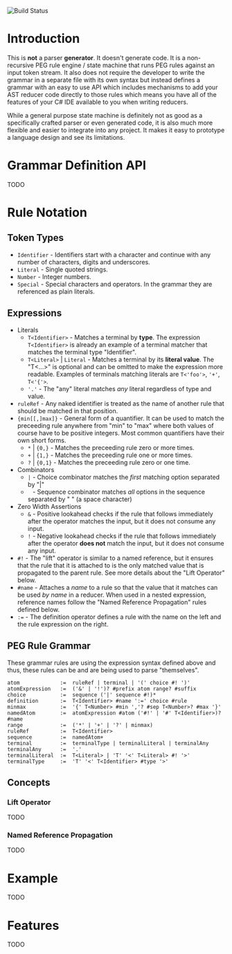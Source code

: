 ![Build Status](https://github.com/lord-executor/Pegatron/actions/workflows/build.yml/badge.svg)

# Introduction
This is **not** a parser **generator**. It doesn't generate code. It is a non-recursive PEG rule engine / state machine that runs PEG rules against an input token stream. It also does not require the developer to write the grammar in a separate file with its own syntax but instead defines a grammar with an easy to use API which includes mechanisms to add your AST reducer code directly to those rules which means you have all of the features of your C# IDE available to you when writing reducers.

While a general purpose state machine is definitely not as good as a specifically crafted parser or even generated code, it is also much more flexible and easier to integrate into any project. It makes it easy to prototype a language design and see its limitations.

# Grammar Definition API
TODO

# Rule Notation

## Token Types
* `Identifier` - Identifiers start with a character and continue with any number of characters, digits and underscores.
* `Literal` - Single quoted strings.
* `Number` - Integer numbers.
* `Special` - Special characters and operators. In the grammar they are referenced as plain literals.

## Expressions
* Literals
  * `T<Identifier>` - Matches a terminal by **type**. The expression `T<Identifier>` is already an example of a terminal matcher that matches the terminal type "Identifier".
  * `T<Literal>` | `Literal` - Matches a terminal by its **literal value**. The "T<...>" is optional and can be omitted to make the expression more readable. Examples of terminals matching literals are `T<'foo'>`, `'+'`, `T<'{'>`.
  * `'.'` - The "any" literal matches _any_ literal regardless of type and value.
* `ruleRef` - Any naked identifier is treated as the name of another rule that should be matched in that position.
* `{min[[,]max]}` - General form of a quantifier. It can be used to match the preceeding rule anywhere from "min" to "max" where both values of course have to be positive integers. Most common quantifiers have their own short forms.
  * `*` | `{0,}` - Matches the preceeding rule zero or more times.
  * `+` | `{1,}` - Matches the preceeding rule one or more times.
  * `?` | `{0,1}` - Matches the preceeding rule zero or one time.
* Combinators
  * `|` - Choice combinator matches the _first_ matching option separated by "|"
  * ` ` - Sequence combinator matches _all_ options in the sequence separated by " " (a space character)
* Zero Width Assertions
  * `&` - Positive lookahead checks if the rule that follows immediately after the operator matches the input, but it does not consume any input.
  * `!` - Negative lookahead checks if the rule that follows immediately after the operator **does not** match the input, but it does not consume any input.
* `#!` - The "lift" operator is similar to a named reference, but it ensures that the rule that it is attached to is the only matched value that is propagated to the parent rule. See more details about the "Lift Operator" below.
* `#name` - Attaches a _name_ to a rule so that the value that it matches can be used _by name_ in a reducer. When used in a nested expression, reference names follow the "Named Reference Propagation" rules defined below.
* `:=` - The definition operator defines a rule with the name on the left and the rule expression on the right.

## PEG Rule Grammar
These grammar rules are using the expression syntax defined above and thus, these rules can be and are being used to parse "themselves".

```
atom             :=  ruleRef | terminal | '(' choice #! ')'
atomExpression   :=  ('&' | '!')? #prefix atom range? #suffix
choice           :=  sequence ('|' sequence #!)*
definition       :=  T<Identifier> #name ':=' choice #rule
minmax           :=  '{' T<Number> #min ','? #sep T<Number>? #max '}'
namedAtom        :=  atomExpression #atom ('#!' | '#' T<Identifier>)? #name
range            :=  ('*' | '+' | '?' | minmax)
ruleRef          :=  T<Identifier>
sequence         :=  namedAtom+
terminal         :=  terminalType | terminalLiteral | terminalAny
terminalAny      :=  '.'
terminalLiteral  :=  T<Literal> | 'T' '<' T<Literal> #! '>'
terminalType     :=  'T' '<' T<Identifier> #type '>'
```

## Concepts

### Lift Operator
TODO

### Named Reference Propagation
TODO

# Example
TODO


# Features
TODO
